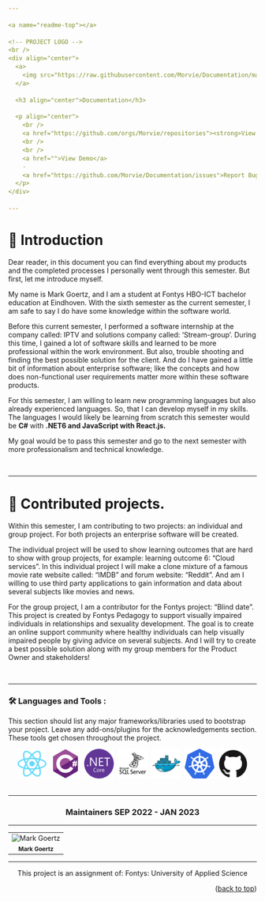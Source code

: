```yaml
---

<a name="readme-top"></a>

<!-- PROJECT LOGO -->
<br />
<div align="center">
  <a>
    <img src="https://raw.githubusercontent.com/Morvie/Documentation/main/img/logo.png" alt="Logo" width="250" height="250">
  </a>

  <h3 align="center">Documentation</h3>

  <p align="center">
    <br />
    <a href="https://github.com/orgs/Morvie/repositories"><strong>View repositories»</strong></a>
    <br />
    <br />
    <a href="">View Demo</a>
    ·
    <a href="https://github.com/Morvie/Documentation/issues">Report Bug</a>
  </p>
</div>

---
```



# :raising_hand: Introduction

Dear reader, in this document you can find everything about my products and the completed processes I personally went through this semester. But first, let me introduce myself.

My name is Mark Goertz, and I am a student at Fontys HBO-ICT bachelor education at Eindhoven. With the sixth semester as the current semester, I am safe to say I do have some knowledge within the software world.

Before this current semester, I performed a software internship at the company called: IPTV and solutions company called: ‘Stream-group’. During this time, I gained a lot of software skills and learned to be more professional within the work environment. But also, trouble shooting and finding the best possible solution for the client. And do I have gained a little bit of information about enterprise software; like the concepts and how does non-functional user requirements matter more within these software products.

For this semester, I am willing to learn new programming languages but also already experienced languages. So, that I can develop myself in my skills. The languages I would likely be learning from scratch this semester would be <a><strong>C#</strong> with <strong>.NET6 and JavaScript with React.js.</strong></a> 

My goal would be to pass this semester and go to the next semester with more professionalism and technical knowledge. 

<br/>

---

# :file_folder: Contributed projects.

Within this semester, I am contributing to two projects: an individual and group project. For both projects an enterprise software will be created. 

The individual project will be used to show learning outcomes that are hard to show with group projects, for example: learning outcome 6: “Cloud services”.  In this individual project I will make a clone mixture of a famous movie rate website called: “IMDB” and forum website: “Reddit”. And am I willing to use third party applications to gain information and data about several subjects like movies and news. 

For the group project, I am a contributor for the Fontys project: “Blind date”. This project is created by Fontys Pedagogy to support visually impaired individuals in relationships and sexuality development. The goal is to create an online support community where healthy individuals can help visually impaired people by giving advice on several subjects. And I will try to create a best possible solution along with my group members for the Product Owner and stakeholders!

<br/>

---


### :hammer_and_wrench: Languages and Tools :

This section should list any major frameworks/libraries used to bootstrap your project. Leave any add-ons/plugins for the acknowledgements section. These tools get chosen throughout the project.

<div align=center>
    <img src="https://raw.githubusercontent.com/devicons/devicon/1119b9f84c0290e0f0b38982099a2bd027a48bf1/icons/react/react-original.svg" title="React" alt="React" width="60" height="60"/>&nbsp;
  <img src="https://raw.githubusercontent.com/devicons/devicon/1119b9f84c0290e0f0b38982099a2bd027a48bf1/icons/csharp/csharp-original.svg" title="Csharp" alt="Csharp" width="60" height="60"/>&nbsp;
  <img src="https://raw.githubusercontent.com/devicons/devicon/1119b9f84c0290e0f0b38982099a2bd027a48bf1/icons/dotnetcore/dotnetcore-original.svg" title="dotnet" alt="dotnet" width="60" height="60"/>&nbsp;
  <img src="https://raw.githubusercontent.com/devicons/devicon/1119b9f84c0290e0f0b38982099a2bd027a48bf1/icons/microsoftsqlserver/microsoftsqlserver-plain-wordmark.svg" title="MySQL"  alt="MySQL" width="60" height="60"/>&nbsp;
  <img src="https://raw.githubusercontent.com/devicons/devicon/1119b9f84c0290e0f0b38982099a2bd027a48bf1/icons/docker/docker-original.svg" title="Docker" alt="Docker" width="60" height="60"/>&nbsp;
  <img src="https://raw.githubusercontent.com/kubernetes/kubernetes/9884746f0fd338c393d23dbb2a87d118a34fe5e5/logo/logo.svg" title="Kubernetes" alt="Kubernetes" width="60" height="60"/>&nbsp;
  <img src="https://raw.githubusercontent.com/devicons/devicon/1119b9f84c0290e0f0b38982099a2bd027a48bf1/icons/github/github-original.svg" title="Git" **alt="Git" width="60" height="60"/>
</div>
<br/>

---

<div align=center>

### Maintainers SEP 2022 - JAN 2023
</div>

---

<table align=center>
  <tbody>
    <tr>
     <td align="center"><a><img src="https://avatars.githubusercontent.com/u/58692211?v=4" width="100px;" alt="Mark Goertz"/><br /><sub><b>Mark Goertz</b></a></td>
  </tbody>
</table>

---

<div align=center>
This project is an assignment of:
Fontys: University of Applied Science
</div>

<p align="right">(<a href="#readme-top">back to top</a>)</p>
